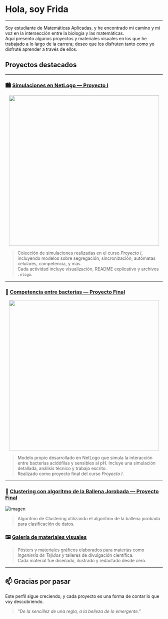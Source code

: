 # Hola, soy Frida
---
Soy estudiante de Matemáticas Aplicadas, y he encontrado mi camino y mi voz en la intersección entre la biología y las matemáticas.  
Aquí presento algunos proyectos y materiales visuales en los que he trabajado a lo largo de la carrera; deseo que los disfruten tanto como yo disfruté aprender a través de ellos.

## Proyectos destacados
---
### 🏙️ [Simulaciones en NetLogo — Proyecto I](https://github.com/FridaVargas/proyecto_1/tree/main)

<p align="center">
  <a href="https://github.com/FridaVargas/proyecto_1">
    <img src="https://github.com/FridaVargas/proyecto_1/blob/d6dcf8351100dd15ee1ff530cbbfb9c5b6e7a348/GIFs/SchellingGrupos.gif" width="480"/>
  </a>
</p>

> Colección de simulaciones realizadas en el curso *Proyecto I*, incluyendo modelos sobre segregación, sincronización, autómatas celulares, competencia, y más.  
> Cada actividad incluye visualización, README explicativo y archivos `.nlogo`.

---
### 🧫 [Competencia entre bacterias — Proyecto Final](https://github.com/FridaVargas/COMPETENCIA-BACTERIAS-MBA)

<p align="center">
  <a href="https://github.com/FridaVargas/COMPETENCIA-BACTERIAS-MBA">
    <img src="https://github.com/FridaVargas/COMPETENCIA-BACTERIAS-MBA/raw/main/GIFsEscenarios/Escenario1.gif" width="480"/>
  </a>
</p>

> Modelo propio desarrollado en NetLogo que simula la interacción entre bacterias acidófilas y sensibles al pH. Incluye una simulación detallada, análisis técnico y trabajo escrito.  
> Realizado como proyecto final del curso *Proyecto I*.

---
### 🐋 [Clustering con algoritmo de la Ballena Jorobada — Proyecto Final](https://github.com/FridaVargas/CLUSTERING-CWOA)

![imagen](https://github.com/user-attachments/assets/b3ae5959-8d4b-43b9-9633-6432e342c9fb)
> Algoritmo de Clustering utilizando el algoritmo de la ballena jorobada para clasificación de datos.

### 🖼️ [Galería de materiales visuales](https://github.com/FridaVargas/posters-divulgacion)

> Pósters y materiales gráficos elaborados para materias como *Ingeniería de Tejidos* y talleres de divulgación científica.  
> Cada material fue diseñado, ilustrado y redactado desde cero.

---


## 📫 Gracias por pasar

Este perfil sigue creciendo, y cada proyecto es una forma de contar lo que voy descubriendo.  

> *"De la sencillez de una regla, a la belleza de lo emergente."*
